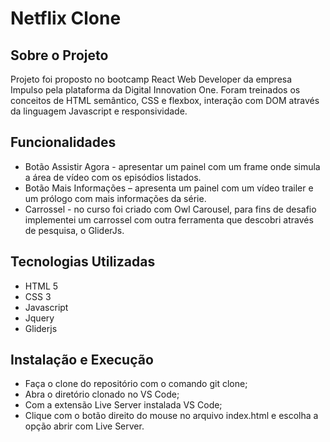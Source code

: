 # Netflix Clone

## Sobre o Projeto
Projeto foi proposto no bootcamp React Web Developer da empresa Impulso pela plataforma da Digital Innovation One.
	Foram treinados os conceitos de HTML semântico, CSS e flexbox, interação com DOM através da linguagem Javascript e responsividade.
  
## Funcionalidades
- Botão Assistir Agora - apresentar um painel com um frame onde simula a área de vídeo com os episódios listados.
-	Botão Mais Informações – apresenta um painel com um vídeo trailer e um prólogo com mais informações da série.
-	Carrossel - no curso foi criado com Owl Carousel, para fins de desafio implementei um carrossel com outra ferramenta que descobri através de pesquisa, o GliderJs.

## Tecnologias Utilizadas
- HTML 5
- CSS 3
- Javascript
- Jquery
- Gliderjs

## Instalação e Execução
- Faça o clone do repositório com o comando git clone;
- Abra o diretório clonado no VS Code;
- Com a extensão Live Server instalada VS Code;
- Clique com o botão direito do mouse no arquivo index.html e escolha a opção abrir com Live Server.
